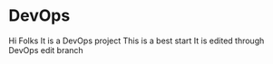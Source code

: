 # DevOps
Hi Folks It is a DevOps project 
This is a best start 
It is edited through DevOps edit branch
